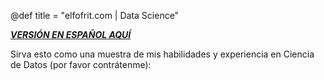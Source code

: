 @def title = "elfofrit.com | Data Science"

[**_VERSIÓN EN ESPAÑOL AQUÍ_**](/DataScience/)

Sirva esto como una muestra de mis habilidades y experiencia en Ciencia de Datos (por favor contrátenme):